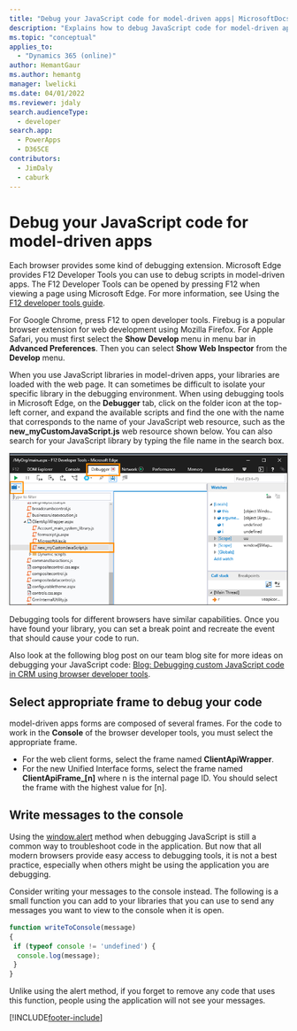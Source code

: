 ```yaml
---
title: "Debug your JavaScript code for model-driven apps| MicrosoftDocs"
description: "Explains how to debug JavaScript code for model-driven apps"
ms.topic: "conceptual"
applies_to: 
  - "Dynamics 365 (online)"
author: HemantGaur
ms.author: hemantg
manager: lwelicki
ms.date: 04/01/2022
ms.reviewer: jdaly
search.audienceType: 
  - developer
search.app: 
  - PowerApps
  - D365CE
contributors: 
  - JimDaly
  - caburk
---
```

# Debug your JavaScript code for model-driven apps

Each browser provides some kind of debugging extension. Microsoft Edge provides F12 Developer Tools you can use to debug scripts in model-driven apps. The F12 Developer Tools can be opened by pressing F12 when viewing a page using Microsoft Edge. For more information, see Using the [F12 developer tools guide](/microsoft-edge/f12-devtools-guide).

For Google Chrome, press F12 to open developer tools. Firebug is a popular browser extension for web development using Mozilla Firefox. For Apple Safari, you must first select the **Show Develop** menu in menu bar in **Advanced Preferences**. Then you can select **Show Web Inspector** from the **Develop** menu.

When you use JavaScript libraries in model-driven apps, your libraries are loaded with the web page. It can sometimes be difficult to isolate your specific library in the debugging environment. When using debugging tools in Microsoft Edge, on the **Debugger** tab, click on the folder icon at the top-left corner, and expand the available scripts and find the one with the name that corresponds to the name of your JavaScript web resource, such as the **new_myCustomJavaScript.js** web resource shown below. You can also search for your JavaScript library by typing the file name in the search box.

![Debugging JavaScript.](../media/form-script-debugging.png)

Debugging tools for different browsers have similar capabilities. Once you have found your library, you can set a break point and recreate the event that should cause your code to run.

Also look at the following blog post on our team blog site for more ideas on debugging your JavaScript code: [Blog: Debugging custom JavaScript code in CRM using browser developer tools](https://blogs.msdn.microsoft.com/crm/2015/11/29/debugging-custom-javascript-code-in-crm-using-browser-developer-tools/).

## Select appropriate frame to debug your code

model-driven apps forms are composed of several frames. For the code to work in the **Console** of the browser developer tools, you must select the appropriate frame. 
- For the web client forms, select the frame named **ClientApiWrapper**. 
- For the new Unified Interface forms, select the frame named **ClientApiFrame_[n]** where n is the internal page ID. You should select the frame with the highest value for [n].

## Write messages to the console

Using the [window.alert](https://msdn.microsoft.com/library/ms535933(v=vs.85).aspx) method when debugging JavaScript is still a common way to troubleshoot code in the application. But now that all modern browsers provide easy access to debugging tools, it is not a best practice, especially when others might be using the application you are debugging.

Consider writing your messages to the console instead. The following is a small function you can add to your libraries that you can use to send any messages you want to view to the console when it is open.

```JavaScript
function writeToConsole(message)
{
 if (typeof console != 'undefined') {
  console.log(message);
 }
}
```

Unlike using the alert method, if you forget to remove any code that uses this function, people using the application will not see your messages.


[!INCLUDE[footer-include](../../../includes/footer-banner.md)]